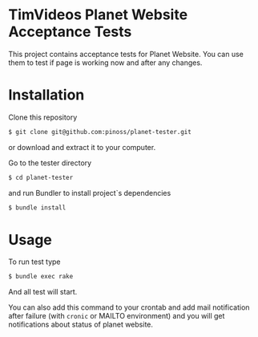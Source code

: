 TimVideos Planet Website Acceptance Tests
=====================

This project contains acceptance tests for Planet Website. You can use them to test if page is working now and after any changes.

# Installation

Clone this repository

```bash
$ git clone git@github.com:pinoss/planet-tester.git
```

or download and extract it to your computer. 

Go to the tester directory

```bash
$ cd planet-tester
```

and run Bundler to install project`s dependencies

```bash
$ bundle install
```

# Usage

To run test type

```bash
$ bundle exec rake
```

And all test will start.

You can also add this command to your crontab and add mail notification after failure (with `cronic` or MAILTO environment) and you will get notifications about status of planet website. 
